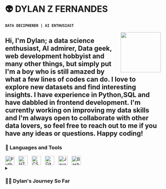 # 👽 DYLAN Z FERNANDES

**`DATA DECIPHERER | AI ENTHUSIAST`**

<img align ="right" id = "landing" src ="https://media.giphy.com/media/LaVp0AyqR5bGsC5Cbm/giphy.gif" width="130" height="130" >

Hi, I'm Dylan; a data science enthusiast, AI admirer, Data geek, web development hobbyist and many other things, but simply put I'm a boy who is still amazed by what a few lines of codes can do. I love to explore new datasets and find interesting insights. I have experience in Python,SQL and have dabbled in frontend development. I'm currently working on improving my data skills and I'm always open to collaborate with other data lovers, so feel free to reach out to me if you have any ideas or questions. Happy coding!
---

### 🧰 Languages and Tools
<img align="left" alt="Python" width="30px" style="padding-right:10px;" src="https://cdn.jsdelivr.net/gh/devicons/devicon/icons/python/python-plain.svg" />
<img align="left" alt="HTML" width="30px" style="padding-right:10px;" src="https://cdn.jsdelivr.net/gh/devicons/devicon/icons/html5/html5-plain.svg" />
<img align="left" alt="CSS" width="30px" style="padding-right:10px;" src="https://cdn.jsdelivr.net/gh/devicons/devicon/icons/css3/css3-plain.svg" />

<img align="left" alt="Git" width="30px" style="padding-right:10px;" src="https://cdn.jsdelivr.net/gh/devicons/devicon/icons/git/git-original.svg" />
<img align="left" alt="Java" width="30px" style="padding-right:10px;" src="https://cdn.jsdelivr.net/gh/devicons/devicon/icons/java/java-original.svg"/>
<img align="left" alt="Bash" width="30px" style="padding-right:10px;" src="https://cdn.jsdelivr.net/gh/devicons/devicon/icons/bash/bash-original.svg" />


&nbsp;
<details>
  <summary><h3>👨‍💻 Dylan's Journey So Far </h3></summary>
